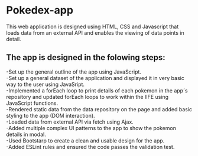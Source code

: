 # Pokedex-app

This web application is designed using HTML, CSS and Javascript that loads data from an external API and enables the viewing of data points in detail.

## The app is designed in the folowing steps:

-Set up the general outline of the app using JavaScript. <br/>
-Set up a general dataset of the application and displayed it in very basic way to the user using JavaSript.<br/>
-Implemented a forEach loop to print details of each pokemon in the app´s repository and updated forEach loops to work within the IIFE using JavaScript functions.<br/>
-Rendered static data from the data repository on the page and added basic styling to the app (DOM interaction).<br/>
-Loaded data from external API via fetch using Ajax.<br/>
-Added multiple complex UI patterns to the app to show the pokemon details in modal.<br/>
-Used Bootstarp to create a clean and usable design for the app.<br/>
-Added ESLint rules and ensured the code passes the validation test.<br/>
